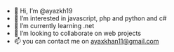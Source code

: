 - 👋 Hi, I’m @ayazkh19
- 👀 I’m interested in javascript, php and python and c#
- 🌱 I’m currently learning .net
- 💞️ I’m looking to collaborate on web projects
- 📫 you can contact me on ayaxkhan11@gmail.com

<!---
ayazkh19/ayazkh19 is a ✨ special ✨ repository because its `README.md` (this file) appears on your GitHub profile.
You can click the Preview link to take a look at your changes.
--->
